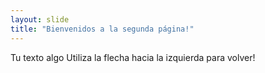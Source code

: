 ```yaml
---
layout: slide
title: "Bienvenidos a la segunda página!"
---
```

Tu texto algo
Utiliza la flecha hacia la izquierda para volver!